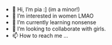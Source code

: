 - 👋 Hi, I’m pia :] (im a minor!)
- 👀 I’m interested in women LMAO 
- 🌱 I’m currently learning nonsense
- 💞️ I’m looking to collaborate with girls. 
- 📫 How to reach me ...

<!---
piadeasukal/piadeasukal is a ✨ special ✨ repository because its `README.md` (this file) appears on your GitHub profile.
You can click the Preview link to take a look at your changes.
--->
